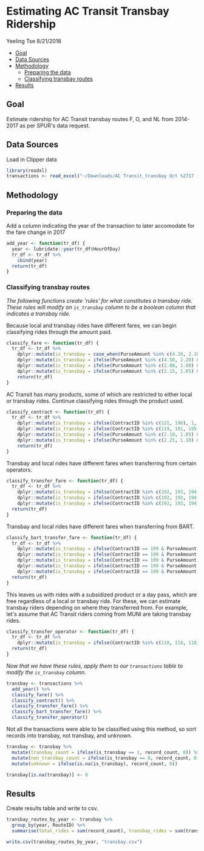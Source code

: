 Estimating AC Transit Transbay Ridership
================
Yeeling Tse
8/21/2018

-   [Goal](#goal)
-   [Data Sources](#data-sources)
-   [Methodology](#methodology)
    -   [Preparing the data](#preparing-the-data)
    -   [Classifying transbay routes](#classifying-transbay-routes)
-   [Results](#results)

Goal
----

Estimate ridership for AC Transit transbay routes F, O, and NL from 2014-2017 as per SPUR's data request.

Data Sources
------------

Load in Clipper data

``` r
library(readxl)
transactions <- read_excel("~/Downloads/AC Transit_transbay Oct %2717 info_SGB.xlsx")
```

Methodology
-----------

### Preparing the data

Add a column indicating the year of the transaction to later accomodate for the fare change in 2017

``` r
add_year <- function(tr_df) {
  year <- lubridate::year(tr_df$HourOfDay)
  tr_df <- tr_df %>%
    cbind(year)
  return(tr_df)
}
```

### Classifying transbay routes

*The following functions create 'rules' for what constitutes a transbay ride. These rules will modify an `is_transbay` column to be a boolean column that indicates a transbay ride.*

Because local and transbay rides have different fares, we can begin classifying rides through the amount paid.

``` r
classify_fare <- function(tr_df) {
  tr_df <- tr_df %>% 
    dplyr::mutate(is_transbay = case_when(PurseAmount %in% c(4.20, 2.10) & ContractID == 0 & year != 2017 ~ 1)) %>%
    dplyr::mutate(is_transbay = ifelse(PurseAmount %in% c(4.50, 2.20) & ContractID == 0 & year == 2017, 1, is_transbay)) %>%
    dplyr::mutate(is_transbay = ifelse(PurseAmount %in% c(2.00, 1.00) & ContractID == 0 & year != 2017, 0, is_transbay)) %>%
    dplyr::mutate(is_transbay = ifelse(PurseAmount %in% c(2.15, 1.05) & ContractID == 0 & year == 2017, 0, is_transbay))
    return(tr_df)
}
```

AC Transit has many products, some of which are restricted to either local or transbay rides. Continue classifying rides through the product used.

``` r
classify_contract <- function(tr_df) {
  tr_df <- tr_df %>%
    dplyr::mutate(is_transbay = ifelse(ContractID %in% c(121, 196), 1, is_transbay)) %>%
    dplyr::mutate(is_transbay = ifelse(ContractID %in% c(119, 101, 195, 120), 0, is_transbay)) %>%
    dplyr::mutate(is_transbay = ifelse(PurseAmount %in% c(2.10, 1.05) & ContractID %in% c(119, 101, 195, 120) & year != 2017, 1, is_transbay)) %>%
    dplyr::mutate(is_transbay = ifelse(PurseAmount %in% c(2.25, 1.10) & ContractID %in% c(119, 101, 195, 120) & year == 2017, 1, is_transbay))
    return(tr_df)
}
```

Transbay and local rides have different fares when transferring from certain operators.

``` r
classify_transfer_fare <- function(tr_df) {
  tr_df <- tr_df %>%
    dplyr::mutate(is_transbay = ifelse(ContractID %in% c(192, 193, 194, 197, 198) & PurseAmount %in% c(2.10, 1.05) & year != 2017, 1, is_transbay)) %>%
    dplyr::mutate(is_transbay = ifelse(ContractID %in% c(192, 193, 194, 197, 198) & PurseAmount %in% c(2.35, 1.15) & year == 2017, 1, is_transbay)) %>%
    dplyr::mutate(is_transbay = ifelse(ContractID %in% c(192, 193, 194, 197, 198) & PurseAmount == 0, 0, is_transbay))      
  return(tr_df)
}    
```

Transbay and local rides have different fares when transferring from BART.

``` r
classify_bart_transfer_fare <- function(tr_df) {
  tr_df <- tr_df %>%
    dplyr::mutate(is_transbay = ifelse(ContractID == 199 & PurseAmount %in% c(2.70, 1.60) & year != 2017, 1, is_transbay)) %>%
    dplyr::mutate(is_transbay = ifelse(ContractID == 199 & PurseAmount %in% c(2.85, 1.65) & year == 2017, 1, is_transbay)) %>%
    dplyr::mutate(is_transbay = ifelse(ContractID == 199 & PurseAmount %in% c(1.50, 0.5) & year != 2017, 0, is_transbay)) %>%
    dplyr::mutate(is_transbay = ifelse(ContractID == 199 & PurseAmount %in% c(0.70, 0.55) & year == 2017, 0, is_transbay)) %>%
    dplyr::mutate(is_transbay = ifelse(ContractID == 199 & PurseAmount == 1.65 & FareCategory == 0 & year == 2017, 0, is_transbay))
  return(tr_df)
}
```

This leaves us with rides with a subsidized product or a day pass, which are free regardless of a local or transbay ride. For these, we can estimate transbay riders depending on where they transferred from. For example, let's assume that AC Transit riders coming from MUNI are taking transbay rides.

``` r
classify_transfer_operator <- function(tr_df) {
  tr_df <- tr_df %>%
    dplyr::mutate(is_transbay = ifelse(ContractID %in% c(110, 114, 118, 170) & TransferOperator == 18, 1, is_transbay))
  return(tr_df)
}
```

*Now that we have these rules, apply them to our `transactions` table to modify the `is_transbay` column.*

``` r
transbay <- transactions %>% 
  add_year() %>%
  classify_fare() %>%
  classify_contract() %>%
  classify_transfer_fare() %>%
  classify_bart_transfer_fare() %>%
  classify_transfer_operator()
```

Not all the transactions were able to be classified using this method, so sort records into transbay, not transbay, and unknown.

``` r
transbay <- transbay %>%
  mutate(transbay_count = ifelse(is_transbay == 1, record_count, 0)) %>%
  mutate(non_transbay_count = ifelse(is_transbay == 0, record_count, 0)) %>%
  mutate(unknown = ifelse(is.na(is_transbay), record_count, 0))

transbay[is.na(transbay)] <- 0
```

Results
-------

Create results table and write to csv.

``` r
transbay_routes_by_year <- transbay %>%
  group_by(year, RouteID) %>%
  summarise(total_rides = sum(record_count), transbay_rides = sum(transbay_count), non_transbay_rides = sum(non_transbay_count), unknown_rides = sum(unknown))

write.csv(transbay_routes_by_year, "transbay.csv")
```
